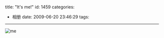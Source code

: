 title: "It's me!"
id: 1459
categories:
  - 相册
date: 2009-06-20 23:46:29
tags:
---

![me](//blog.foolbird.net/wp-content/uploads/2009/06/me.jpg "me")